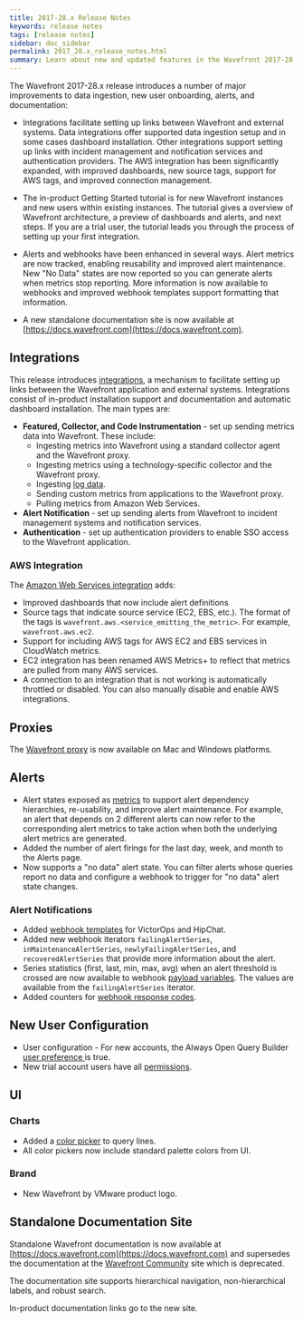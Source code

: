 ```yaml
---
title: 2017-28.x Release Notes
keywords: release notes
tags: [release notes]
sidebar: doc_sidebar
permalink: 2017_28.x_release_notes.html
summary: Learn about new and updated features in the Wavefront 2017-28.x release.
---
```


The Wavefront 2017-28.x release introduces a number of major improvements to data ingestion, new user onboarding, alerts, and documentation:

- Integrations facilitate setting up links between Wavefront and external systems. Data integrations offer supported data ingestion setup and in some cases dashboard installation. Other integrations support setting up links with incident management and notification services and authentication providers. The AWS integration has been significantly expanded, with improved dashboards, new source tags, support for AWS tags, and improved connection management.

- The in-product Getting Started tutorial is for new Wavefront instances and new users within existing instances. The tutorial gives a overview of Wavefront architecture, a preview of dashboards and alerts, and next steps. If you are a trial user, the tutorial leads you through the process of setting up your first integration.

- Alerts and webhooks have been enhanced in several ways. Alert metrics are now tracked, enabling reusability and improved alert maintenance. New "No Data" states are now reported so you can generate alerts when metrics stop reporting. More information is now available to webhooks and improved webhook templates support formatting that information.

- A new standalone documentation site is now available at [https://docs.wavefront.com](https://docs.wavefront.com).

## Integrations

This release introduces [integrations](integrations.html), a mechanism to facilitate setting up links between the Wavefront application and external systems. Integrations consist of in-product installation support and documentation and automatic dashboard installation. The main types are:

- **Featured, Collector, and Code Instrumentation** - set up sending metrics data into Wavefront. These include:
  - Ingesting metrics into Wavefront using a standard collector agent and the Wavefront proxy.
  - Ingesting metrics using a technology-specific collector and the Wavefront proxy.
  - Ingesting [log data](integrations_log_data.html).
  - Sending custom metrics from applications to the Wavefront proxy.
  - Pulling metrics from Amazon Web Services.
- **Alert Notification** - set up sending alerts from Wavefront to incident management systems and notification services.
- **Authentication** - set up authentication providers to enable SSO access to the Wavefront application.

### AWS Integration

The [Amazon Web Services integration](integrations_aws_metrics.html) adds:

- Improved dashboards that now include alert definitions
- Source tags that indicate source service (EC2, EBS, etc.). The format of the tags is `wavefront.aws.<service_emitting_the_metric>`. For example, `wavefront.aws.ec2`.
- Support for including AWS tags for AWS EC2 and EBS services in CloudWatch metrics.
- EC2 integration has been renamed AWS Metrics+ to reflect that metrics are pulled from many AWS services.
- A connection to an integration that is not working is automatically throttled or disabled. You can also manually disable and enable AWS integrations.

## Proxies

The [Wavefront proxy](proxies_installing.html) is now available on Mac and Windows platforms.

## Alerts

- Alert states exposed as [metrics](alerts_dependencies.html) to support alert dependency hierarchies, re-usability, and improve alert maintenance. For example, an alert that depends on 2 different alerts can now refer to the corresponding alert metrics to take action when both the underlying alert metrics are generated.
- Added the number of alert firings for the last day, week, and month to the Alerts page.
- Now supports a "no data" alert state. You can filter alerts whose queries report no data and configure a webhook to trigger for "no data" alert state changes.

### Alert Notifications

- Added [webhook templates](webhooks_alert_notification.html#customizing-a-webhook-template) for VictorOps and HipChat.
- Added new  webhook iterators `failingAlertSeries`, `inMaintenanceAlertSeries`, `newlyFailingAlertSeries`, and `recoveredAlertSeries` that provide more information about the alert.
- Series statistics (first, last, min, max, avg) when an alert threshold is crossed are now available to webhook [payload variables](webhooks_alert_notification.html#payload-variables). The values are available from the `failingAlertSeries` iterator.
- Added counters for [webhook response codes](webhooks_alert_notification.html#querying-webhook-responses).

## New User Configuration

- User configuration - For new accounts, the Always Open Query Builder [user preference ](users_account_managing.html#configuring-your-preferences) is true.
- New trial account users have all [permissions](permissions_overview.html).

## UI

### Charts

- Added a [color picker](/charts.html#query) to query lines.
- All color pickers now include standard palette colors from UI.

### Brand

- New Wavefront by VMware product logo.

## Standalone Documentation Site

Standalone Wavefront documentation is now available at [https://docs.wavefront.com](https://docs.wavefront.com) and supersedes the documentation at the [Wavefront Community](https://community.wavefront.com/docs/) site which is deprecated.

The documentation site supports hierarchical navigation, non-hierarchical labels, and robust search.

In-product documentation links go to the new site.
